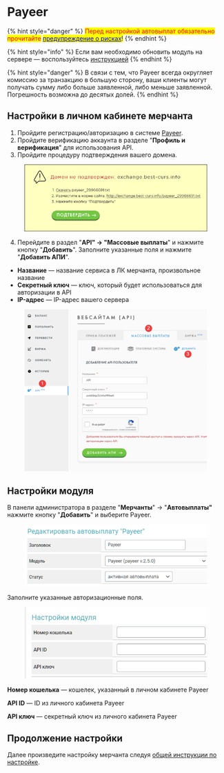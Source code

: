 # Payeer

{% hint style="danger" %}
<mark style="color:red;">Перед настройкой автовыплат обязательно прочитайте</mark> [<mark style="color:blue;">предупреждение о рисках</mark>](https://premium.gitbook.io/main/osnovnye-nastroiki/merchanty-i-avtovyplaty/avtovyplaty/preduprezhdenie-o-riskakh)<mark style="color:blue;">!</mark>
{% endhint %}

{% hint style="info" %}
Если вам необходимо обновить модуль на сервере — воспользуйтесь [инструкцией](https://premium.gitbook.io/rukovodstvo-polzovatelya/osnovnye-nastroiki/faq/kak-obnovit-faily-na-servere#moduli-avtovyplat)
{% endhint %}

{% hint style="danger" %}
В связи с тем, что Payeer всегда округляет комиссию за транзакцию в большую сторону, ваши клиенты могут получать сумму либо больше заявленной, либо меньше заявленной. Погрешность возможна до десятых долей.
{% endhint %}

## Настройки в личном кабинете мерчанта

1. Пройдите регистрацию/авторизацию в системе [Payeer](https://payeer.com/).
2. Пройдите верификацию аккаунта в разделе "**Профиль и верификация**" для использования API.
3. Пройдите процедуру подтверждения вашего домена.

<figure><img src="../../../.gitbook/assets/image (954).png" alt="" width="524"><figcaption></figcaption></figure>

4. Перейдите в раздел "**API" -> "Массовые выплаты**" и нажмите кнопку "**Добавить**". Заполните указанные поля и нажмите "**Добавить АПИ**".

* **Название** — название сервиса в ЛК мерчанта, произвольное название&#x20;
* **Секретный ключ** — ключ, который будет использоваться для авторизации в API
* **IP-адрес** — IP-адрес вашего сервера

<figure><img src="../../../.gitbook/assets/image (1542).png" alt="" width="563"><figcaption></figcaption></figure>

## Настройки модуля

В панели администратора в разделе "**Мерчанты**" -> "**Автовыплаты"** нажмите кнопку "**Добавить**" и выберите Payeer.

<figure><img src="../../../.gitbook/assets/image (1539).png" alt="" width="490"><figcaption></figcaption></figure>

Заполните указанные авторизационные поля.

<figure><img src="../../../.gitbook/assets/image (1540).png" alt="" width="446"><figcaption></figcaption></figure>

**Номер кошелька** — кошелек, указанный в личном кабинете Payeer

**API ID**  — ID из личного кабинета Payeer

**API ключ** — секретный ключ из личного кабинета Payeer

## Продолжение настройки

Далее произведите настройку мерчанта следуя [общей инструкции по настройке](https://premium.gitbook.io/rukovodstvo-polzovatelya/osnovnye-nastroiki/merchanty-i-avtovyplaty/merchanty/obshie-nastroiki-merchantov).

